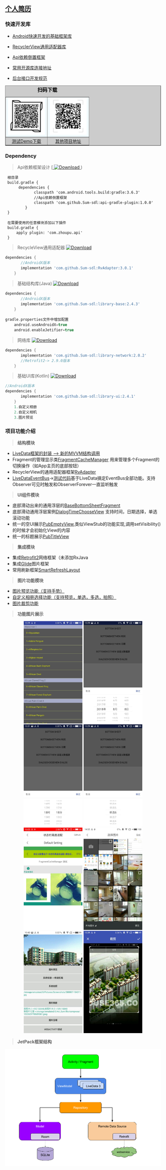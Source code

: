 
##  [**个人简历**](https://github.com/Sum-sdl/StudyNode/blob/master/Self/personal_experience.md)

### 快速开发库

-  [Android快速开发的基础框架库](https://github.com/Sum-sdl/AndriodDevelopLibrary)
 
-  [RecyclerView通用适配器库](https://github.com/Sum-sdl/RvAdapter)

-  [Api依赖倒置框架](https://github.com/Sum-sdl/AndroidAucFrame)

-  [常用开源库连接地址](https://github.com/Sum-sdl/AndriodDevelopLibrary/blob/master/sample/%E5%B8%B8%E7%94%A8%E5%BC%80%E6%BA%90%E5%BA%93.md)

-  [后台接口开发规范](https://github.com/Sum-sdl/StudyNode/blob/master/TeamWork/Interface_development_standard.md)


<table border="1"  bgcolor="#cccccc" cellpadding="7">
 <caption style ="text-align:center;font-size:16px;font-weight:bold;color:#000;">扫码下载</caption>
    <tr style ="background:#f2fbfe !important;">
        <td >
        <img src="https://raw.githubusercontent.com/Sum-sdl/AndriodDevelopLibrary/master/sample/demoUi/download_demo.png"   height="120" width="120" >
        </td>
        <td>
        <img src="https://raw.githubusercontent.com/Sum-sdl/AndriodDevelopLibrary/master/sample/demoUi/project.png"  height="120" width="120"  >
        </td>
    </tr>
    <tr>
        <td style ="text-align:center"><a href="https://raw.githubusercontent.com/Sum-sdl/AndriodDevelopLibrary/master/sample/other/sample-release.apk">测试Demo下载</a></td>
        <td style ="text-align:center"><a href="https://gitee.com/Sum-sdl/code_project" target="_blank">其他项目地址</a></td>
    </tr>
</table>

### Dependency
 > Api依赖框架设计 [[ ![Download](https://api.bintray.com/packages/sum-sdl/android/api-gradle-plugin/images/download.svg) ](https://bintray.com/sum-sdl/android/api-gradle-plugin/_latestVersion))
   ```
    根目录
    build.gradle {
         dependencies {
                classpath 'com.android.tools.build:gradle:3.6.3'
                //Api依赖倒置框架
                classpath 'com.github.Sum-sdl:api-gradle-plugin:1.0.0'
            }
    }

    在需要使用的任意模块添加以下插件
    build.gradle {
        apply plugin: 'com.zhoupu.api'
    }
   ```
> RecycleView通用适配器 [ ![Download](https://api.bintray.com/packages/sum-sdl/AndroidDevLibrary/RvAdapter/images/download.svg) ](https://bintray.com/sum-sdl/AndroidDevLibrary/RvAdapter/_latestVersion)
   ```gradle
   dependencies {
          //AndroidX版本
          implementation 'com.github.Sum-sdl:RvAdapter:3.0.1'
       }
   ```
 > 基础结构库(Java) [ ![Download](https://api.bintray.com/packages/sum-sdl/AndroidDevLibrary/library-base/images/download.svg) ](https://bintray.com/sum-sdl/AndroidDevLibrary/library-base/_latestVersion)
  ```gradle
  dependencies {
         //AndroidX版本
         implementation 'com.github.Sum-sdl:library-base:2.4.3'
      }
      
  gradle.properties文件中增加配置 
      android.useAndroidX=true
      android.enableJetifier=true
  ```
> 网络库 [ ![Download](https://api.bintray.com/packages/sum-sdl/AndroidDevLibrary/library-network/images/download.svg) ](https://bintray.com/sum-sdl/AndroidDevLibrary/library-network/_latestVersion)
  ```gradle
  dependencies {
         implementation 'com.github.Sum-sdl:library-network:2.0.2'
         //Retrofit2-> 2.9.0版本
      }
  ```
> 基础UI库(Kotlin) [ ![Download](https://api.bintray.com/packages/sum-sdl/AndroidDevLibrary/library-ui/images/download.svg) ](https://bintray.com/sum-sdl/AndroidDevLibrary/library-ui/_latestVersion)
  ```gradle
  //AndroidX版本
  dependencies {
         implementation 'com.github.Sum-sdl:library-ui:2.4.1'
      }
      1.自定义相册
      2.自定义相机
      3.图片预览
  ```


### 项目功能介绍

> **结构模块**
>
- [LiveData框架的封装 --> 新的MVVM结构调用](https://github.com/Sum-sdl/AndriodDevelopLibrary/tree/master/sample/src/main/java/jetpack/demo/framework)
- Fragment的管理显示类[FragmentCacheManager](https://github.com/Sum-sdl/AndriodDevelopLibrary/tree/master/library-base/src/main/java/com/sum/library/framework/FragmentCacheManager.java)
用来管理多个Fragment的切换操作（如App主页的底部按钮）
- RecyclerView的通用适配器框架[RvAdapter](https://github.com/Sum-sdl/RvAdapter)
- [LiveDataEventBus](https://github.com/Sum-sdl/AndriodDevelopLibrary/tree/master/library-base/src/main/java/com/sum/library/utils/LiveDataEventBus.java)->[测试代码](https://github.com/Sum-sdl/AndriodDevelopLibrary/blob/master/sample/src/main/java/jetpack/demo/NewStartActivity.kt)基于LiveData搞定EventBus全部功能。支持Observer可见时触发和ObserverForever一直监听触发

> **UI组件模块**
>
- 底部滑动出来的通用浮层的[BaseBottomSheetFragment](https://github.com/Sum-sdl/AndriodDevelopLibrary/tree/master/library-base/src/main/java/com/sum/library/app/BaseBottomSheetFragment.java)
- 底部滑动通用浮层案例[DialogTimeChooseView](https://github.com/Sum-sdl/AndriodDevelopLibrary/blob/master/library-base/src/main/java/com/sum/library/view/sheet/DialogTimeChooseView.java)
支持时间，日期选择，单选滚动功能
- 统一的空UI展示[PubEmptyView](https://github.com/Sum-sdl/AndriodDevelopLibrary/tree/master/library-base/src/main/java/com/sum/library/view/widget/PubEmptyView.java),类似ViewStub的功能实现,调用setVisibility()的时候才会初始化View的内容
- 统一的标题展示[PubTitleView](https://github.com/Sum-sdl/AndriodDevelopLibrary/blob/master/library-base/src/main/java/com/sum/library/view/widget/PubTitleView.java)

> **集成模块**
>
-  集成[Retrofit2](http://square.github.io/retrofit/)网络框架（未添加RxJava
-  集成[Glide](https://github.com/bumptech/glide)图片框架
-  常用刷新框架[SmartRefreshLayout](https://github.com/scwang90/SmartRefreshLayout/blob/master/art/md_property.md)

> **图片功能模块**
>
- [图片预览功能（支持手势）](https://github.com/Sum-sdl/AndriodDevelopLibrary/blob/master/library-ui/src/main/java/com/sum/library_ui/image/AppImageUtils.java)
- [自定义相册选择功能（支持预览，单选，多选，拍照）](https://github.com/Sum-sdl/AndriodDevelopLibrary/blob/master/library-ui/src/main/java/com/sum/library_ui/image/AppImageUtils.java)
- [图片裁剪功能](https://github.com/Sum-sdl/AndriodDevelopLibrary/blob/master/library-ui/src/main/java/com/sum/library_ui/image/AppImageUtils.java)

> **功能图片展示**
>
<div align="center">
<img src="https://github.com/Sum-sdl/AndriodDevelopLibrary/raw/master/sample/demoUi/img.jpg" height="330" width="190" >
<img src="https://github.com/Sum-sdl/AndriodDevelopLibrary/raw/master/sample/demoUi/bt_1.jpg" height="330" width="190" >
<img src="https://github.com/Sum-sdl/AndriodDevelopLibrary/raw/master/sample/demoUi/bt_2.jpg" height="330" width="190" >
<img src="https://github.com/Sum-sdl/AndriodDevelopLibrary/raw/master/sample/demoUi/bt_3.jpg" height="330" width="190" >
</div>
<div align="center">
<img src="https://github.com/Sum-sdl/AndriodDevelopLibrary/raw/master/sample/demoUi/img1.jpg" height="330" width="190" >
<img src="https://github.com/Sum-sdl/AndriodDevelopLibrary/raw/master/sample/demoUi/img3.jpg" height="330" width="190" >
<img src="https://github.com/Sum-sdl/AndriodDevelopLibrary/raw/master/sample/demoUi/img4.jpg" height="330" width="190" >
<img src="https://github.com/Sum-sdl/AndriodDevelopLibrary/raw/master/sample/demoUi/img5.jpg" height="330" width="190" >
</div>

> **JetPack框架结构**
>
<img src="https://github.com/Sum-sdl/AndriodDevelopLibrary/raw/master/sample/demoUi/architecture.png">


